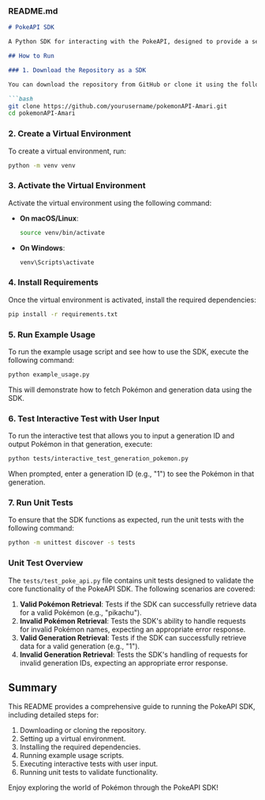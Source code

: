 ### README.md

```markdown
# PokeAPI SDK

A Python SDK for interacting with the PokeAPI, designed to provide a seamless developer experience when working with Pokémon data.

## How to Run

### 1. Download the Repository as a SDK

You can download the repository from GitHub or clone it using the following command:

```bash
git clone https://github.com/yourusername/pokemonAPI-Amari.git
cd pokemonAPI-Amari
```

### 2. Create a Virtual Environment

To create a virtual environment, run:

```bash
python -m venv venv
```

### 3. Activate the Virtual Environment

Activate the virtual environment using the following command:

- **On macOS/Linux**:

  ```bash
  source venv/bin/activate
  ```

- **On Windows**:

  ```bash
  venv\Scripts\activate
  ```

### 4. Install Requirements

Once the virtual environment is activated, install the required dependencies:

```bash
pip install -r requirements.txt
```

### 5. Run Example Usage

To run the example usage script and see how to use the SDK, execute the following command:

```bash
python example_usage.py
```

This will demonstrate how to fetch Pokémon and generation data using the SDK.

### 6. Test Interactive Test with User Input

To run the interactive test that allows you to input a generation ID and output Pokémon in that generation, execute:

```bash
python tests/interactive_test_generation_pokemon.py
```

When prompted, enter a generation ID (e.g., "1") to see the Pokémon in that generation.

### 7. Run Unit Tests

To ensure that the SDK functions as expected, run the unit tests with the following command:

```bash
python -m unittest discover -s tests
```

### Unit Test Overview

The `tests/test_poke_api.py` file contains unit tests designed to validate the core functionality of the PokeAPI SDK. The following scenarios are covered:

1. **Valid Pokémon Retrieval**: Tests if the SDK can successfully retrieve data for a valid Pokémon (e.g., "pikachu").
2. **Invalid Pokémon Retrieval**: Tests the SDK's ability to handle requests for invalid Pokémon names, expecting an appropriate error response.
3. **Valid Generation Retrieval**: Tests if the SDK can successfully retrieve data for a valid generation (e.g., "1").
4. **Invalid Generation Retrieval**: Tests the SDK's handling of requests for invalid generation IDs, expecting an appropriate error response.

## Summary

This README provides a comprehensive guide to running the PokeAPI SDK, including detailed steps for:

1. Downloading or cloning the repository.
2. Setting up a virtual environment.
3. Installing the required dependencies.
4. Running example usage scripts.
5. Executing interactive tests with user input.
6. Running unit tests to validate functionality.

Enjoy exploring the world of Pokémon through the PokeAPI SDK!
